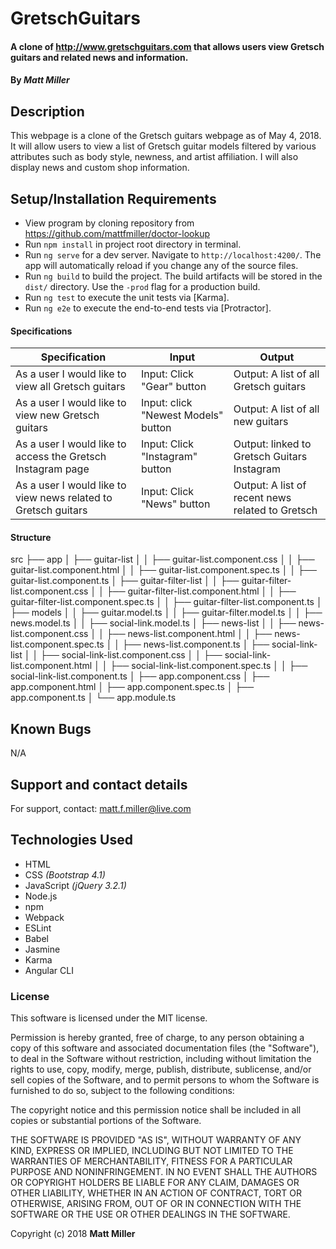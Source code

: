 # GretschGuitars

#### A clone of http://www.gretschguitars.com that allows users view Gretsch guitars and related news and information.

#### By _**Matt Miller**_

## Description

This webpage is a clone of the Gretsch guitars webpage as of May 4, 2018. It will allow users to view a list of Gretsch guitar models filtered by various attributes such as body style, newness, and artist affiliation. I will also display news and custom shop information.

## Setup/Installation Requirements

* View program by cloning repository from https://github.com/mattfmiller/doctor-lookup
* Run `npm install` in project root directory in terminal.
* Run `ng serve` for a dev server. Navigate to `http://localhost:4200/`. The app will automatically reload if you change any of the source files.
* Run `ng build` to build the project. The build artifacts will be stored in the `dist/` directory. Use the `-prod` flag for a production build.
* Run `ng test` to execute the unit tests via [Karma].
* Run `ng e2e` to execute the end-to-end tests via [Protractor].

#### Specifications

| Specification | Input | Output |
| --- | --- | --- |
| As a user I would like to view all Gretsch guitars | Input: Click "Gear" button  | Output: A list of all Gretsch guitars |
| As a user I would like to view new Gretsch guitars | Input: click "Newest Models" button  | Output: A list of all new guitars |
| As a user I would like to access the Gretsch Instagram page | Input: Click "Instagram" button | Output: linked to Gretsch Guitars Instagram |
| As a user I would like to view news related to Gretsch guitars | Input: Click "News" button  | Output: A list of recent news related to Gretsch |

#### Structure
src
├── app
│   ├── guitar-list
│   │   ├── guitar-list.component.css
│   │   ├── guitar-list.component.html
│   │   ├── guitar-list.component.spec.ts
│   │   ├── guitar-list.component.ts
│   ├── guitar-filter-list
│   │   ├── guitar-filter-list.component.css
│   │   ├── guitar-filter-list.component.html
│   │   ├── guitar-filter-list.component.spec.ts
│   │   ├── guitar-filter-list.component.ts
│   ├── models
│   │   ├── guitar.model.ts
│   │   ├── guitar-filter.model.ts
│   │   ├── news.model.ts
│   │   ├── social-link.model.ts
│   ├── news-list
│   │   ├── news-list.component.css
│   │   ├── news-list.component.html
│   │   ├── news-list.component.spec.ts
│   │   ├── news-list.component.ts
│   ├── social-link-list
│   │   ├── social-link-list.component.css
│   │   ├── social-link-list.component.html
│   │   ├── social-link-list.component.spec.ts
│   │   ├── social-link-list.component.ts
│   ├── app.component.css
│   ├── app.component.html
│   ├── app.component.spec.ts
│   ├── app.component.ts
│   └── app.module.ts


## Known Bugs

N/A

## Support and contact details

For support, contact: matt.f.miller@live.com

## Technologies Used

* HTML
* CSS _(Bootstrap 4.1)_
* JavaScript _(jQuery 3.2.1)_
* Node.js
* npm
* Webpack
* ESLint
* Babel
* Jasmine
* Karma
* Angular CLI

### License

This software is licensed under the MIT license.

Permission is hereby granted, free of charge, to any person obtaining a copy of this software and associated documentation files (the "Software"), to deal in the Software without restriction, including without limitation the rights to use, copy, modify, merge, publish, distribute, sublicense, and/or sell copies of the Software, and to permit persons to whom the Software is furnished to do so, subject to the following conditions:

The copyright notice and this permission notice shall be included in all copies or substantial portions of the Software.

THE SOFTWARE IS PROVIDED "AS IS", WITHOUT WARRANTY OF ANY KIND, EXPRESS OR IMPLIED, INCLUDING BUT NOT LIMITED TO THE WARRANTIES OF MERCHANTABILITY, FITNESS FOR A PARTICULAR PURPOSE AND NONINFRINGEMENT. IN NO EVENT SHALL THE AUTHORS OR COPYRIGHT HOLDERS BE LIABLE FOR ANY CLAIM, DAMAGES OR OTHER LIABILITY, WHETHER IN AN ACTION OF CONTRACT, TORT OR OTHERWISE, ARISING FROM, OUT OF OR IN CONNECTION WITH THE SOFTWARE OR THE USE OR OTHER DEALINGS IN THE SOFTWARE.

Copyright (c) 2018 **Matt Miller**
